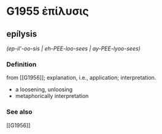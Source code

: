 # G1955 ἐπίλυσις

## epílysis

_(ep-il'-oo-sis | eh-PEE-loo-sees | ay-PEE-lyoo-sees)_

### Definition

from [[G1956]]; explanation, i.e., application; interpretation.

- a loosening, unloosing
- metaphorically interpretation

### See also

[[G1956]]

